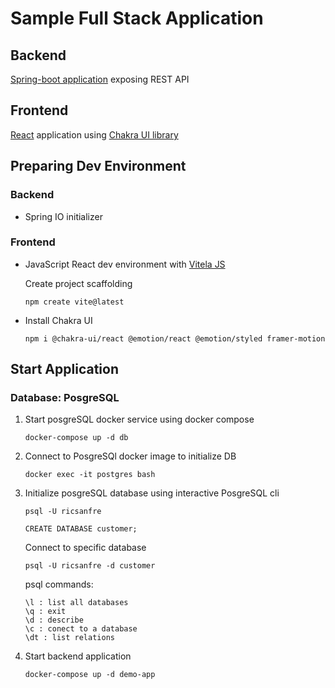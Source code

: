 # Sample Full Stack Application

## Backend

[Spring-boot application](https://spring.io/projects/spring-boot) exposing REST API

## Frontend

[React](https://react.dev/) application using [Chakra UI library](https://chakra-ui.com/)


## Preparing Dev Environment

### Backend

- Spring IO initializer


### Frontend

- JavaScript React dev environment with [Vitela JS](https://vitejs.dev/)

  Create project scaffolding
  ```
  npm create vite@latest
  ```

- Install Chakra UI
  
  ```
  npm i @chakra-ui/react @emotion/react @emotion/styled framer-motion
  ```
   



## Start Application

### Database: PosgreSQL

1. Start posgreSQL docker service using docker compose

   ```shell
   docker-compose up -d db
   ```

2. Connect to PosgreSQl docker image to initialize DB

   ```shell
   docker exec -it postgres bash
   ```

3. Initialize posgreSQL database using interactive PosgreSQL cli

   ```shell
   psql -U ricsanfre
   
   CREATE DATABASE customer;
   ```
   
   Connect to specific database
   ```shell
   psql -U ricsanfre -d customer
   ```

   psql commands:
   ```
   \l : list all databases
   \q : exit
   \d : describe
   \c : conect to a database
   \dt : list relations
   ```

4. Start backend application

   ```shell
   docker-compose up -d demo-app
  ```
  